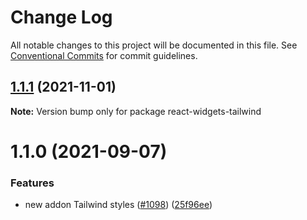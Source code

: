 # Change Log

All notable changes to this project will be documented in this file.
See [Conventional Commits](https://conventionalcommits.org) for commit guidelines.

## [1.1.1](https://github.com/jquense/react-widgets/compare/react-widgets-tailwind@1.1.0...react-widgets-tailwind@1.1.1) (2021-11-01)

**Note:** Version bump only for package react-widgets-tailwind





# 1.1.0 (2021-09-07)


### Features

* new addon Tailwind styles ([#1098](https://github.com/jquense/react-widgets/issues/1098)) ([25f96ee](https://github.com/jquense/react-widgets/commit/25f96ee50a3d2f603500438a490a2de6883fc709))
